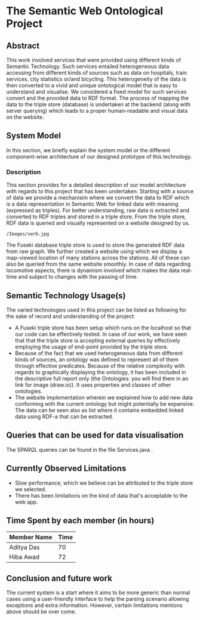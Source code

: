 # The Semantic Web Ontological Project
## Abstract
This work involved services that were provided using different kinds of Semantic Technology. Such services entailed heterogeneous data accessing from different kinds of sources such as data on hospitals, train services, city statistics or/and bicycling. This heterogeneity of the data is then converted to a vivid and unique ontological model that is easy to understand and visualise. We considered a fixed model for such services  convert and the provided data to RDF format. The process of mapping the data to the triple store (database) is undertaken at the backend (along with server querying)  which leads to a proper human-readable and visual data on the website.

## System Model
In this section, we briefly explain the system model or the different component-wise architecture of our designed prototype of this technology.

### Description

This section provides for a detailed description of our model architecture with regards to this project that has been undertaken. Starting with a source of data we provide a mechanisim where we convert the data to RDF which is a data representation in Semantic Web for linked data with meaning (expressed as triples).  For better understanding, raw data is extracted and converted to RDF triples and stored in a triple store.  From the triple store, RDF data is queried and visually represented on a website designed by us. 

```
/Images/verb.jpg
```

The Fuseki database triple store is used to store the generated RDF data from raw graph. We further created a website using which we display a map-viewed location of many stations across the stations. All of these can also be queried from the same website smoothly. In case of data regarding locomotive aspects, there is dynamism involved which makes the data real-time and subject to changes with the passing of time.

## Semantic Technology Usage(s)

The varied technologies used in this project can be listed as following for the sake of record and understanding of the project:

* A Fuseki triple store has been setup which runs on the localhost so that our code can be effectively tested. In case of our work, we have seen that that the triple store is accepting external queries by effectively employing the usage of end-point provided by the triple store.
* Because of the fact that we used heterogeneous data from different kinds of sources, an ontology was defined to represent all of them through effective predicates. Because of the relative complexity with regards to graphically displaying the ontology, it has been included in the descriptive full report only (the Ontologies: you will find them in an link for image (draw.io)). It uses properties and classes of other ontologies.  
* The website implementation wherein we explained how to add new data conforming with the current ontology but might potentially be expansive. The data can be seen also as list where it contains embedded linked data using RDF-a that can be extracted.

## Queries that can be used for data visualisation

The SPARQL queries can be found in the file  Services.java .

## Currently Observed Limitations

* Slow performance, which we believe can be attributed to the triple store we selected.
* There has been limitations on the kind of data that's acceptable to the web app.

## Time Spent by each member (in hours)

| Member Name | Time |
| ----------- | ---- |
| Aditya Das  | 70   |
| Hiba Awad   | 72   |

## Conclusion and future work

The current system is a start where it aims to be more generic than normal cases using a user-friendly interface to help the parsing scenario allowing exceptions and extra information. However, certain limitations mentions above should be over come.

##  



